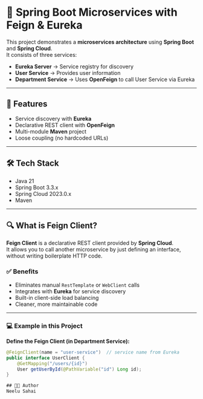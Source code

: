 # 🚀 Spring Boot Microservices with Feign & Eureka   

This project demonstrates a **microservices architecture** using **Spring Boot** and **Spring Cloud**.  
It consists of three services: 

- **Eureka Server** → Service registry for discovery  
- **User Service** → Provides user information  
- **Department Service** → Uses **OpenFeign** to call User Service via Eureka  

---

## 🔑 Features
- Service discovery with **Eureka**
- Declarative REST client with **OpenFeign**  
- Multi-module **Maven** project
- Loose coupling (no hardcoded URLs)

---

## 🛠 Tech Stack
- Java 21  
- Spring Boot 3.3.x  
- Spring Cloud 2023.0.x   
- Maven  

---

## 🔍 What is Feign Client?

**Feign Client** is a declarative REST client provided by **Spring Cloud**.  
It allows you to call another microservice by just defining an interface, without writing boilerplate HTTP code.

### ✅ Benefits
- Eliminates manual `RestTemplate` or `WebClient` calls  
- Integrates with **Eureka** for service discovery  
- Built-in client-side load balancing  
- Cleaner, more maintainable code  

---

### 💻 Example in this Project

**Define the Feign Client (in Department Service):**
```java
@FeignClient(name = "user-service")  // service name from Eureka
public interface UserClient {
    @GetMapping("/users/{id}")
    User getUserById(@PathVariable("id") Long id);
}

## 👨‍💻 Author
Neelu Sahai  
